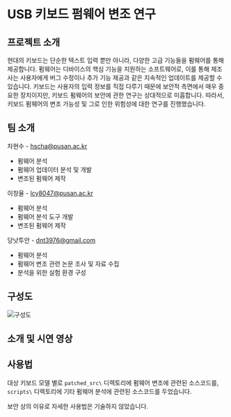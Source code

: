 # USB 키보드 펌웨어 변조 연구

## 프로젝트 소개
현대의 키보드는 단순한 텍스트 입력 뿐만 아니라, 다양한 고급 기능들을 펌웨어를 통해 제공합니다. 펌웨어는 디바이스의 핵심 기능을 지원하는 소프트웨어로, 이를 통해 제조사는 사용자에게 버그 수정이나 추가 기능 제공과 같은 지속적인 업데이트를 제공할 수 있습니다. 키보드는 사용자의 입력 정보를 직접 다루기 때문에 보안적 측면에서 매우 중요한 장치이지만,  키보드 펌웨어의 보안에 관한 연구는 상대적으로 미흡합니다. 따라서, 키보드 펌웨어의 변조 가능성 및 그로 인한 위험성에 대한 연구를 진행했습니다.

## 팀 소개

차현수 - hscha@pusan.ac.kr
 - 펌웨어 분석
 - 펌웨어 업데이터 분석 및 개발
 - 변조된 펌웨어 제작

이창율 - lcy8047@pusan.ac.kr
 - 펌웨어 분석
 - 펌웨어 분석 도구 개발
 - 변조된 펌웨어 제작

당낫투안 - dnt3976@gmail.com 
 - 펌웨어 분석
 - 펌웨어 변조 관련 논문 조사 및 자료 수집
 - 분석을 위한 실험 환경 구성

## 구성도
![구성도](https://github.com/pnucse-capstone/capstone-2023-1-36/assets/35690965/3f52a7cf-5bd3-4ebc-9f52-02061edcfdcb)

## 소개 및 시연 영상

## 사용법

대상 키보드 모델 별로 `patched_src\` 디렉토리에 펌웨어 변조에 관련된 소스코드를, `scripts\` 디렉토리에 기타 펌웨어 분석에 관련된 소스코드를 두었습니다.

보안 상의 이유로 자세한 사용법은 기술하지 않았습니다.
